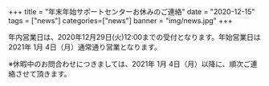 +++
title = "年末年始サポートセンターお休みのご連絡"
date = "2020-12-15"
tags = ["news"]
categories=["news"]
banner = "img/news.jpg"
+++

年内営業日は、2020年12月29日(火)12:00までの受付となります。年始営業日は2021年 1月 4日（月）通常通り営業となります。

<!--more-->



※休暇中のお問合わせにつきましては、2021年 1月 4日（月）以降に、順次ご連絡させて頂きます。



